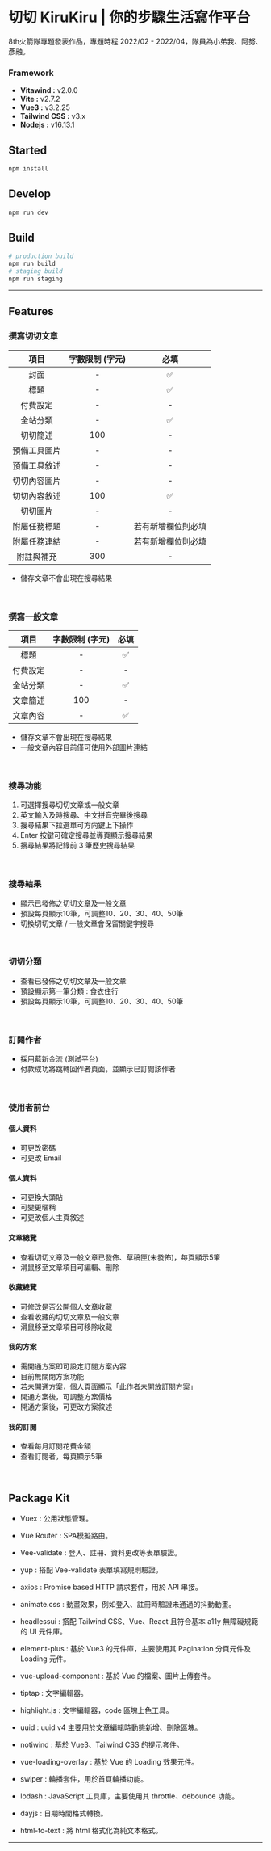 # 切切 KiruKiru | 你的步驟生活寫作平台
8th火箭隊專題發表作品，專題時程 2022/02 - 2022/04，隊員為小弟我、阿努、彥融。

### Framework
- **Vitawind :** v2.0.0
- **Vite :** v2.7.2
- **Vue3 :** v3.2.25
- **Tailwind CSS :** v3.x
- **Nodejs :** v16.13.1

## Started
```bash
npm install
```

## Develop
```bash
npm run dev
```

## Build
```bash
# production build
npm run build
# staging build
npm run staging
```

---

## Features
### 撰寫切切文章
| 項目 | 字數限制 (字元) |  必填  |
|:----:|:----------:|:----:|
| 封面 | -  | ✅ |
| 標題 |  -  | ✅ |
| 付費設定 |  -  | - |
| 全站分類 |  -  | ✅ |
| 切切簡述 | 100  | - |
| 預備工具圖片 |  -  | - |
| 預備工具敘述 |  -  | - |
| 切切內容圖片 |  -  | - |
| 切切內容敘述 |  100  | ✅ |
| 切切圖片 |  -  | - |
| 附屬任務標題 |  -  | 若有新增欄位則必填 |
| 附屬任務連結 |  -  | 若有新增欄位則必填 |
| 附註與補充 |  300  | - |

* 儲存文章不會出現在搜尋結果
<br>


### 撰寫一般文章
| 項目 | 字數限制 (字元) |  必填  |
|:----:|:----------:|:----:|
| 標題 |  -  | ✅ |
| 付費設定 |  -  | - |
| 全站分類 |  -  | ✅ |
| 文章簡述 | 100  | - |
| 文章內容 | -  | ✅ |

* 儲存文章不會出現在搜尋結果
* 一般文章內容目前僅可使用外部圖片連結
<br>

### 搜尋功能
1. 可選擇搜尋切切文章或一般文章
2. 英文輸入及時搜尋、中文拼音完畢後搜尋
3. 搜尋結果下拉選單可方向鍵上下操作
4. Enter 按鍵可確定搜尋並導頁顯示搜尋結果
5. 搜尋結果將記錄前 3 筆歷史搜尋結果

<br>

### 搜尋結果
* 顯示已發佈之切切文章及一般文章
* 預設每頁顯示10筆，可調整10、20、30、40、50筆
* 切換切切文章 / 一般文章會保留關鍵字搜尋

<br>

### 切切分類
* 查看已發佈之切切文章及一般文章
* 預設顯示第一筆分類 : 食衣住行
* 預設每頁顯示10筆，可調整10、20、30、40、50筆

<br>

### 訂閱作者
* 採用藍新金流 (測試平台)
* 付款成功將跳轉回作者頁面，並顯示已訂閱該作者

<br>

### 使用者前台
#### 個人資料
* 可更改密碼
* 可更改 Email

#### 個人資料
* 可更換大頭貼
* 可變更暱稱
* 可更改個人主頁敘述

#### 文章總覽
* 查看切切文章及一般文章已發佈、草稿匣(未發佈)，每頁顯示5筆
* 滑鼠移至文章項目可編輯、刪除

#### 收藏總覽
* 可修改是否公開個人文章收藏
* 查看收藏的切切文章及一般文章
* 滑鼠移至文章項目可移除收藏

#### 我的方案
* 需開通方案即可設定訂閱方案內容
* 目前無關閉方案功能
* 若未開通方案，個人頁面顯示「此作者未開放訂閱方案」
* 開通方案後，可調整方案價格
* 開通方案後，可更改方案敘述

#### 我的訂閱
* 查看每月訂閱花費金額
* 查看訂閱者，每頁顯示5筆

<br>



## Package Kit
- Vuex : 
  公用狀態管理。
  
- Vue Router : 
  SPA模擬路由。
  
- Vee-validate : 
  登入、註冊、資料更改等表單驗證。
  
- yup : 
  搭配 Vee-validate 表單填寫規則驗證。
  
- axios : 
  Promise based HTTP 請求套件，用於 API 串接。
  
- animate.css : 
  動畫效果，例如登入、註冊時驗證未通過的抖動動畫。
  
- headlessui : 
  搭配 Tailwind CSS、Vue、React 且符合基本 a11y 無障礙規範的 UI 元件庫。
  
- element-plus :
  基於 Vue3 的元件庫，主要使用其 Pagination 分頁元件及 Loading 元件。
  
- vue-upload-component : 
  基於 Vue 的檔案、圖片上傳套件。
  
- tiptap : 
  文字編輯器。
  
- highlight.js :
  文字編輯器，code 區塊上色工具。
  
- uuid :
  uuid v4 主要用於文章編輯時動態新增、刪除區塊。
  
- notiwind :
  基於 Vue3、Tailwind CSS 的提示套件。
  
- vue-loading-overlay :
  基於 Vue 的 Loading 效果元件。
  
- swiper :
  輪播套件，用於首頁輪播功能。
  
- lodash :
  JavaScript 工具庫，主要使用其 throttle、debounce 功能。
  
- dayjs :
  日期時間格式轉換。
  
- html-to-text :
  將 html 格式化為純文本格式。



---
<br>